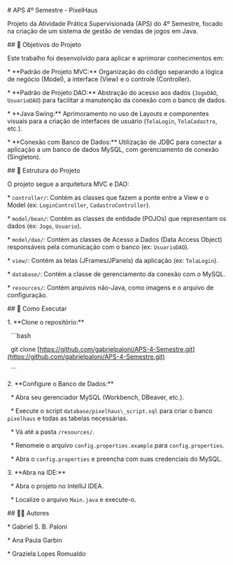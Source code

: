 \# APS 4º Semestre - PixelHaus



Projeto da Atividade Prática Supervisionada (APS) do 4º Semestre, focado na criação de um sistema de gestão de vendas de jogos em Java.



\## 🎯 Objetivos do Projeto



Este trabalho foi desenvolvido para aplicar e aprimorar conhecimentos em:



\* \*\*Padrão de Projeto MVC:\*\* Organização do código separando a lógica de negócio (Model), a interface (View) e o controle (Controller).

\* \*\*Padrão de Projeto DAO:\*\* Abstração do acesso aos dados (`JogoDAO`, `UsuarioDAO`) para facilitar a manutenção da conexão com o banco de dados.

\* \*\*Java Swing:\*\* Aprimoramento no uso de Layouts e componentes visuais para a criação de interfaces de usuário (`TelaLogin`, `TelaCadastro`, etc.).

\* \*\*Conexão com Banco de Dados:\*\* Utilização de JDBC para conectar a aplicação a um banco de dados MySQL, com gerenciamento de conexão (Singleton).



\## 📁 Estrutura do Projeto



O projeto segue a arquitetura MVC e DAO:



\* `controller/`: Contém as classes que fazem a ponte entre a View e o Model (ex: `LoginController`, `CadastroController`).

\* `model/bean/`: Contém as classes de entidade (POJOs) que representam os dados (ex: `Jogo`, `Usuario`).

\* `model/dao/`: Contém as classes de Acesso a Dados (Data Access Object) responsáveis pela comunicação com o banco (ex: `UsuarioDAO`).

\* `view/`: Contém as telas (JFrames/JPanels) da aplicação (ex: `TelaLogin`).

\* `database/`: Contém a classe de gerenciamento da conexão com o MySQL.

\* `resources/`: Contém arquivos não-Java, como imagens e o arquivo de configuração.



\## 🚀 Como Executar



1\.  \*\*Clone o repositório:\*\*

&nbsp;   ```bash

&nbsp;   git clone \[https://github.com/gabrielpaloni/APS-4-Semestre.git](https://github.com/gabrielpaloni/APS-4-Semestre.git)

&nbsp;   ```

2\.  \*\*Configure o Banco de Dados:\*\*

&nbsp;   \* Abra seu gerenciador MySQL (Workbench, DBeaver, etc.).

&nbsp;   \* Execute o script `database/pixelhaus\_script.sql` para criar o banco `pixelhaus` e todas as tabelas necessárias.

&nbsp;   \* Vá até a pasta `/resources/`.

&nbsp;   \* Renomeie o arquivo `config.properties.example` para `config.properties`.

&nbsp;   \* Abra o `config.properties` e preencha com suas credenciais do MySQL.

3\.  \*\*Abra na IDE:\*\*

&nbsp;   \* Abra o projeto no IntelliJ IDEA.

&nbsp;   \* Localize o arquivo `Main.java` e execute-o.



\## 👨‍💻 Autores



\* Gabriel S. B. Paloni

\* Ana Paula Garbin

\* Graziela Lopes Romualdo 

